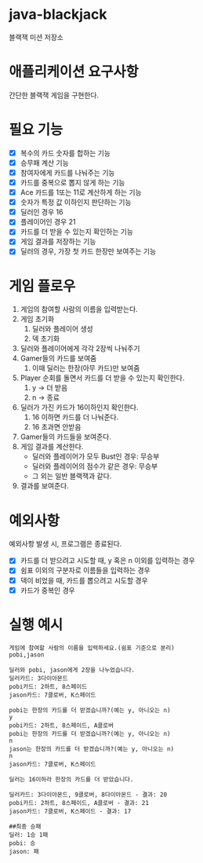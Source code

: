 # java-blackjack

블랙잭 미션 저장소

# 애플리케이션 요구사항

간단한 블랙잭 게임을 구현한다.

# 필요 기능

- [x]  복수의 카드 숫자를 합하는 기능
- [x]  승무패 계산 기능
- [x]  참여자에게 카드를 나눠주는 기능
- [x]  카드를 중복으로 뽑지 않게 하는 기능
- [x]  Ace 카드를 1또는 11로 계산하게 하는 기능
- [x]  숫자가 특정 값 이하인지 판단하는 기능
- [x]  딜러인 경우 16
- [x]  플레이어인 경우 21
- [x]  카드를 더 받을 수 있는지 확인하는 기능
- [x]  게임 결과를 저장하는 기능
- [x]  딜러의 경우, 가장 첫 카드 한장만 보여주는 기능

# 게임 플로우

1. 게임의 참여할 사람의 이름을 입력받는다.
2. 게임 초기화
    1. 딜러와 플레이어 생성
    2. 덱 초기화
3. 딜러와 플레이어에게 각각 2장씩 나눠주기
4. Gamer들의 카드를 보여줌
    1. 이때 딜러는 한장(아무 카드)만 보여줌
5. Player 순회를 돌면서 카드를 더 받을 수 있는지 확인한다.
    1. y → 더 받음
    2. n → 종료
6. 딜러가 가진 카드가 16이하인지 확인한다.
    1. 16 이하면 카드를 더 나눠준다.
    2. 16 초과면 안받음
7. Gamer들의 카드들을 보여준다.
8. 게임 결과를 계산한다.
    - 딜러와 플레이어가 모두 Bust인 경우: 무승부
    - 딜러와 플레이어의 점수가 같은 경우: 무승부
    - 그 외는 일반 블랙잭과 같다.
9. 결과를 보여준다.

# 예외사항

예외사항 발생 시, 프로그램은 종료된다.

- [x] 카드를 더 받으려고 시도할 때, y 혹은 n 이외를 입력하는 경우
- [x] 쉼표 이외의 구분자로 이름들을 입력하는 경우
- [x] 덱이 비었을 때, 카드를 뽑으려고 시도할 경우
- [x] 카드가 중복인 경우

# 실행 예시

```text
게임에 참여할 사람의 이름을 입력하세요.(쉼표 기준으로 분리)
pobi,jason

딜러와 pobi, jason에게 2장을 나누었습니다.
딜러카드: 3다이아몬드
pobi카드: 2하트, 8스페이드
jason카드: 7클로버, K스페이드

pobi는 한장의 카드를 더 받겠습니까?(예는 y, 아니오는 n)
y
pobi카드: 2하트, 8스페이드, A클로버
pobi는 한장의 카드를 더 받겠습니까?(예는 y, 아니오는 n)
n
jason는 한장의 카드를 더 받겠습니까?(예는 y, 아니오는 n)
n
jason카드: 7클로버, K스페이드

딜러는 16이하라 한장의 카드를 더 받았습니다.

딜러카드: 3다이아몬드, 9클로버, 8다이아몬드 - 결과: 20
pobi카드: 2하트, 8스페이드, A클로버 - 결과: 21
jason카드: 7클로버, K스페이드 - 결과: 17

##최종 승패
딜러: 1승 1패
pobi: 승 
jason: 패

```
